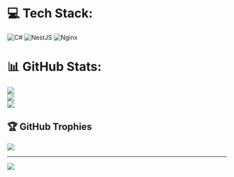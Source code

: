 
# 💻 Tech Stack:
![C#](https://img.shields.io/badge/c%23-%23239120.svg?style=for-the-badge&logo=csharp&logoColor=white) ![NestJS](https://img.shields.io/badge/nest.js-6DA55F?style=for-the-badge&logo=nest.js&logoColor=white) ![Nginx](https://img.shields.io/badge/nginx-%23009639.svg?style=for-the-badge&logo=nginx&logoColor=white)
# 📊 GitHub Stats:
![](https://github-readme-stats.vercel.app/api?username=Hrpl&theme=dark&hide_border=false&include_all_commits=true&count_private=true)<br/>
![](https://github-readme-streak-stats.herokuapp.com/?user=Hrpl&theme=dark&hide_border=false)<br/>
![](https://github-readme-stats.vercel.app/api/top-langs/?username=Hrpl&theme=dark&hide_border=false&include_all_commits=true&count_private=true&layout=compact)
 
## 🏆 GitHub Trophies
![](https://github-profile-trophy.vercel.app/?username=Hrpl&theme=radical&no-frame=true&no-bg=true&margin-w=4)

---
[![](https://visitcount.itsvg.in/api?id=Hrpl&icon=0&color=0)](https://visitcount.itsvg.in)

<!-- Proudly created with GPRM ( https://gprm.itsvg.in ) -->
